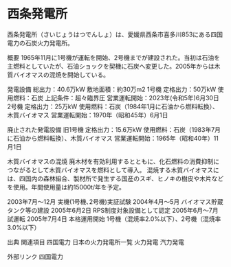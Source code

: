 # 西条発電所

西条発電所（さいじょうはつでんしょ）は、愛媛県西条市喜多川853にある四国電力の石炭火力発電所。

概要
1965年11月に1号機が運転を開始、2号機までが建設された。当初は石油を主燃料としていたが、石油ショックを契機に石炭へ変更した。2005年からは木質バイオマスの混焼を開始している。

発電設備
総出力：40.6万kW
敷地面積：約30万m2
1号機
定格出力：50万kW
使用燃料：石炭
上記条件：超々臨界圧
営業運転開始：2023年(令和5年)6月30日
2号機
定格出力：25万kW
使用燃料：石炭（1984年1月に石油から燃料転換）、木質バイオマス
営業運転開始：1970年（昭和45年）6月1日

廃止された発電設備
旧1号機
定格出力：15.6万kW
使用燃料：石炭（1983年7月に石油から燃料転換）、木質バイオマス
営業運転開始：1965年（昭和40年）11月1日

木質バイオマスの混焼
廃木材を有効利用するとともに、化石燃料の消費抑制につながるとして木質バイオマスを燃料として導入。
混焼する木質バイオマスには、四国内の森林組合、製材所で発生する国産のスギ、ヒノキの樹皮や木片などを使用。年間使用量は約15000t/年を予定。

2003年7月～12月 実機(1号機､2号機)実証試験
2004年4月～5月 バイオマス貯蔵タンク等の建設
2005年6月2日 RPS制度対象設備として認定
2005年6月～7月 試運転
2005年7月4日 本格運用開始
1号機（混焼率2.0%以下）、2号機（混焼率3.0%以下）

出典
関連項目
四国電力
日本の火力発電所一覧
火力発電
汽力発電

外部リンク
四国電力